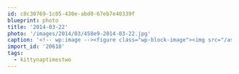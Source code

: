 ```yaml
---
id: c8c30769-1c05-430e-abd0-67eb7e40339f
blueprint: photo
title: '2014-03-22'
photo: '/images/2014/03/458e9-2014-03-22.jpg'
caption: '<!-- wp:image --><figure class="wp-block-image"><img src="/assets/images/2014/03/458e9-2014-03-22.jpg" /></figure><!-- /wp:image --><!-- wp:paragraph --><p>Reaching for the sun. #kittynaptimestwo</p><!-- /wp:paragraph -->'
import_id: '20618'
tags:
  - kittynaptimestwo
---
```

